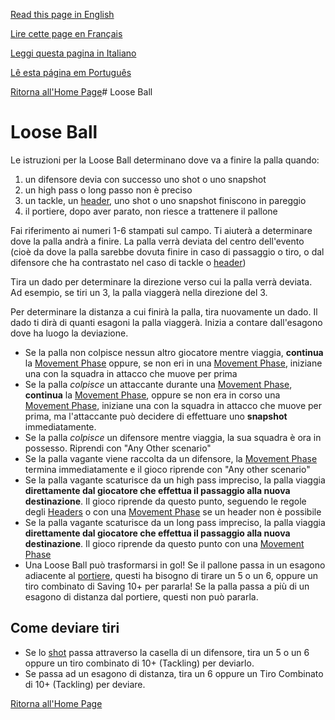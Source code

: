 [Read this page in English](https://counterattackgame.github.io/wiki/loose_ball)

[Lire cette page en Français](https://counterattackgame.github.io/wiki/fr/loose_ball)

[Leggi questa pagina in Italiano](https://counterattackgame.github.io/wiki/it/loose_ball)

[Lê esta página em Português](https://counterattackgame.github.io/wiki/pt/loose_ball)

[Ritorna all'Home Page](https://counterattackgame.github.io/wiki/it/index)# Loose Ball
# Loose Ball

Le istruzioni per la Loose Ball determinano dove va a finire la palla quando:

1. un difensore devia con successo uno shot o uno snapshot
2. un high pass o long passo non è preciso
3. un tackle, un [header](https://counterattackgame.github.io/wiki/it/heading), uno shot o uno snapshot finiscono in pareggio
4. il portiere, dopo aver parato, non riesce a trattenere il pallone

Fai riferimento ai numeri 1-6 stampati sul campo. Ti aiuterà a determinare dove la palla andrà a finire. La palla verrà deviata del centro dell'evento (cioè da dove la palla sarebbe dovuta finire in caso di passaggio o tiro, o dal difensore che ha contrastato nel caso di tackle o [header](https://counterattackgame.github.io/wiki/it/heading))

Tira un dado per determinare la direzione verso cui la palla verrà deviata. Ad esempio, se tiri un 3, la palla viaggerà nella direzione del 3.

Per determinare la distanza a cui finirà la palla, tira nuovamente un dado. Il dado ti dirà di quanti esagoni la palla viaggerà. Inizia a contare dall'esagono dove ha luogo la deviazione.

- Se la palla non colpisce nessun altro giocatore mentre viaggia, **continua** la [Movement Phase](https://counterattackgame.github.io/wiki/it/movement_phase) oppure, se non eri in una [Movement Phase](https://counterattackgame.github.io/wiki/it/movement_phase), iniziane una con la squadra in attacco che muove per prima
- Se la palla _colpisce_ un attaccante durante una [Movement Phase](https://counterattackgame.github.io/wiki/it/movement_phase), **continua** la [Movement Phase](https://counterattackgame.github.io/wiki/it/movement_phase), oppure se non era in corso una [Movement Phase](https://counterattackgame.github.io/wiki/it/movement_phase), iniziane una con la squadra in attacco che muove per prima, ma l'attaccante può decidere di effettuare uno **snapshot** immediatamente.
- Se la palla _colpisce_ un difensore mentre viaggia, la sua squadra è ora in possesso. Riprendi con "Any Other scenario"
- Se la palla vagante viene raccolta da un difensore, la [Movement Phase](https://counterattackgame.github.io/wiki/it/movement_phase) termina immediatamente e il gioco riprende con "Any other scenario"
- Se la palla vagante scaturisce da un high pass impreciso, la palla viaggia **direttamente dal giocatore che effettua il passaggio alla nuova destinazione**. Il gioco riprende da questo punto, seguendo le regole degli [Headers](https://counterattackgame.github.io/wiki/it/heading) o con una [Movement Phase](https://counterattackgame.github.io/wiki/it/movement_phase) se un header non è possibile
- Se la palla vagante scaturisce da un long pass impreciso, la palla viaggia **direttamente dal giocatore che effettua il passaggio alla nuova destinazione**. Il gioco riprende da questo punto con una [Movement Phase](https://counterattackgame.github.io/wiki/it/movement_phase)
- Una Loose Ball può trasformarsi in gol! Se il pallone passa in un esagono adiacente al [portiere](https://counterattackgame.github.io/wiki/it/goalkeeper), questi ha bisogno di tirare un 5 o un 6, oppure un tiro combinato di Saving 10+ per pararla! Se la palla passa a più di un esagono di distanza dal portiere, questi non può pararla.

## Come deviare tiri

- Se lo [shot](https://counterattackgame.github.io/wiki/it/shooting) passa attraverso la casella di un difensore, tira un 5 o un 6 oppure un tiro combinato di 10+ (Tackling) per deviarlo.
- Se passa ad un esagono di distanza, tira un 6 oppure un Tiro Combinato di 10+ (Tackling) per deviare.

[Ritorna all'Home Page](https://counterattackgame.github.io/wiki/it/index)
